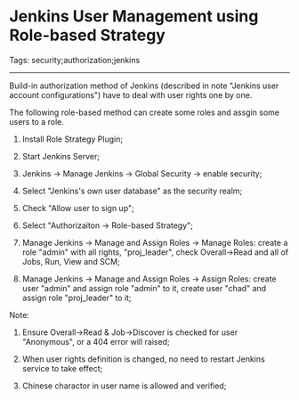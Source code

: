 # Jenkins User Management using Role-based Strategy
Tags: security;authorization;jenkins

------

Build-in authorization method of Jenkins (described in note
"Jenkins user account configurations")
have to deal with user rights one by one.

The following role-based method can create some roles and assgin some users to a role.

1. Install Role Strategy Plugin;
 
1. Start Jenkins Server;
 
1. Jenkins -> Manage Jenkins -> Global Security -> enable security;

1. Select "Jenkins's own user database" as the security realm;

1. Check "Allow user to sign up";

1. Select "Authorizaiton -> Role-based Strategy";

1. Manage Jenkins -> Manage and Assign Roles ->
   Manage Roles: create a role "admin" with all rights, "proj_leader",
   check Overall->Read and all of Jobs, Run, View and SCM;

1. Manage Jenkins -> Manage and Assign Roles ->
   Assign Roles: create user "admin" and assign role "admin" to it,
   create user "chad" and assign role "proj_leader" to it;

Note: 

1. Ensure Overall->Read & Job->Discover is checked for user "Anonymous",
   or a 404 error will raised;

1. When user rights definition is changed, no need to restart Jenkins service
   to take effect;

1. Chinese charactor in user name is allowed and verified;
